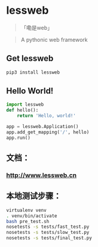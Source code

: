 # lessweb
>「嘞是web」

> A pythonic web framework

## Get lessweb
```bash
pip3 install lessweb
```

## Hello World!
```python
import lessweb
def hello():
    return 'Hello, world!'

app = lessweb.Application()
app.add_get_mapping('/', hello)
app.run()
```

## 文档：
### http://www.lessweb.cn

## 本地测试步骤：
```bash
virtualenv venv
. venv/bin/activate
bash pre_test.sh
nosetests -s tests/fast_test.py
nosetests -s tests/slow_test.py
nosetests -s tests/final_test.py

```